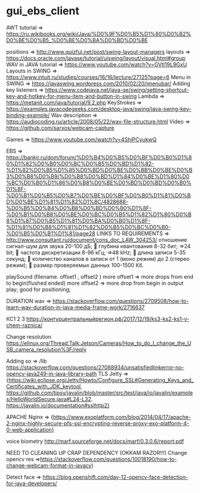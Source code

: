 # gui_ebs_client


AWT tutorial  =>    https://ru.wikibooks.org/wiki/Java/%D0%9F%D0%B5%D1%80%D0%B2%D0%BE%D0%B5_%D0%BE%D0%BA%D0%BD%D0%BE

positions => http://www.quizful.net/post/swing-layout-managers
layouts => https://docs.oracle.com/javase/tutorial/uiswing/layout/visual.html#group
WAV in JAVA tutorial => https://www.youtube.com/watch?v=GVtl19L9GxU
Layouts in SWING => https://www.intuit.ru/studies/courses/16/16/lecture/27125?page=6
Menu in SWING => https://javaswing.wordpress.com/2010/02/20/jmenubar/
Adding key listeners => https://www.codejava.net/java-se/swing/setting-shortcut-key-and-hotkey-for-menu-item-and-button-in-swing
Lambda => https://metanit.com/java/tutorial/9.2.php
KeyStrokes => https://examples.javacodegeeks.com/desktop-java/swing/java-swing-key-binding-example/
Wav description => https://audiocoding.ru/article/2008/05/22/wav-file-structure.html
Video => https://github.com/sarxos/webcam-capture

Games => https://www.youtube.com/watch?v=4ShiPCyukwQ


EBS => https://bankir.ru/dom/forum/%D0%B4%D0%B5%D0%BF%D0%B0%D1%80%D1%82%D0%B0%D0%BC%D0%B5%D0%BD%D1%82-%D1%82%D0%B5%D1%85%D0%BD%D0%BE%D0%BB%D0%BE%D0%B3%D0%B8%D0%B9/%D0%B8%D0%BD%D1%84%D0%BE%D1%80%D0%BC%D0%B0%D1%86%D0%B8%D0%BE%D0%BD%D0%BD%D0%B0%D1%8F-%D0%B1%D0%B5%D0%B7%D0%BE%D0%BF%D0%B0%D1%81%D0%BD%D0%BE%D1%81%D1%82%D1%8C/4828688-%D0%B5%D0%B4%D0%B8%D0%BD%D0%B0%D1%8F-%D0%B1%D0%B8%D0%BE%D0%BC%D0%B5%D1%82%D1%80%D0%B8%D1%87%D0%B5%D1%81%D0%BA%D0%B0%D1%8F-%D1%81%D0%B8%D1%81%D1%82%D0%B5%D0%BC%D0%B0-%D0%B5%D0%B1%D1%81/page28
LINKS TO REQUIREMENTS => http://www.consultant.ru/document/cons_doc_LAW_304253/
отношение сигнал-шум для звука 20-100 дБ;
 глубина квантования 8-32 бит;  =>24 bit;
 частота дискретизации 8-96 кГц;   =>48 kHz;
 длина записи 5-35 секунд;
 количество каналов в записи от 1 (моно режим) до 2 (стерео режим);
 размер проверяемых данных 100-1500 Кб.


playSound (filename. offset1 , offset2 )
more offset1 => more drops from end to begin(flushed ended)
more offset2 => more drop from begin in output play; good for positioning;

DURATION wav => https://stackoverflow.com/questions/2709508/how-to-learn-wav-duration-in-java-media-frame-work/2716637

КС1 2 3 https://контурцентральныйрегион.рф/2017/12/19/ks3-ks2-ks1-v-chem-raznica/

Change resolution  https://elinux.org/Thread:Talk:Jetson/Cameras/How_to_do_I_change_the_USB_camera_resolution%3F/reply

Adding so => /lib  https://stackoverflow.com/questions/27088934/unsatisfiedlinkerror-no-opencv-java249-in-java-library-path
TLS Jetty => {https://wiki.eclipse.org/Jetty/Howto/Configure_SSL#Generating_Keys_and_Certificates_with_JDK_keytool,
        https://github.com/tipsy/javalin/blob/master/src/test/java/io/javalin/examples/HelloWorldSecure.java#L24-L32.
        https://javalin.io/documentation#sslhttp2}
        
APACHE Nginx => {https://www.exoplatform.com/blog/2014/04/17/apache-2-nginx-highly-secure-pfs-ssl-encrypting-reverse-proxy-exo-platform-4-0-web-application}

voice biometry
http://marf.sourceforge.net/docs/marf/0.3.0.6/report.pdf

NEED TO CLEANING UP CRAP DEPENDENCY (OKKAM RAZOR!!!)
Change opencv res =>https://stackoverflow.com/questions/10018190/how-to-change-webcam-format-in-javacv)


Detect face => https://blog.openshift.com/day-12-opencv-face-detection-for-java-developers/